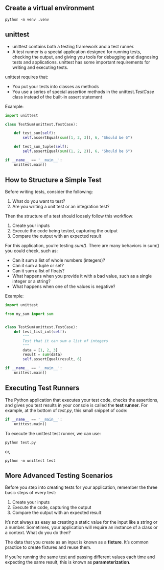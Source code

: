 ## Create a virtual environment

```shell
python -m venv .venv
```

## unittest
- unittest contains both a testing framework and a test runner. 
- A test runner is a special application designed for running tests, checking the output, and giving you tools for debugging and diagnosing tests and applications.
unittest has some important requirements for writing and executing tests.

unittest requires that:
- You put your tests into classes as methods
- You use a series of special assertion methods in the unittest.*TestCase* class instead of the built-in assert statement

Example:

```python
import unittest

class TestSum(unittest.TestCase):

    def test_sum(self):
        self.assertEqual(sum([1, 2, 3]), 6, "Should be 6")

    def test_sum_tuple(self):
        self.assertEqual(sum((1, 2, 2)), 6, "Should be 6")

if __name__ == '__main__':
    unittest.main()
```

## How to Structure a Simple Test

Before writing tests, consider the following:

1. What do you want to test?
2. Are you writing a unit test or an integration test?

Then the structure of a test should loosely follow this workflow:

1. Create your inputs
2. Execute the code being tested, capturing the output
3. Compare the output with an expected result

For this application, you’re testing *sum()*. There are many behaviors in sum() you could check, such as:

- Can it sum a list of whole numbers (integers)?
- Can it sum a tuple or set?
- Can it sum a list of floats?
- What happens when you provide it with a bad value, such as a single integer or a string?
- What happens when one of the values is negative?

Example:

```python
import unittest

from my_sum import sum


class TestSum(unittest.TestCase):
    def test_list_int(self):
        """
        Test that it can sum a list of integers
        """
        data = [1, 2, 3]
        result = sum(data)
        self.assertEqual(result, 6)

if __name__ == '__main__':
    unittest.main()
```

## Executing Test Runners

The Python application that executes your test code, checks the assertions, and gives you test results in your console is called the **test runner**. For example, at the bottom of *test.py*, this small snippet of code:

```python
if __name__ == '__main__':
    unittest.main()
```

To execute the unittest test runner, we can use:

```shell
python test.py
```

or,

```shell
python -m unittest test
```

## More Advanced Testing Scenarios
Before you step into creating tests for your application, remember the three basic steps of every test:

1. Create your inputs
2. Execute the code, capturing the output
3. Compare the output with an expected result

It’s not always as easy as creating a static value for the input like a string or a number. Sometimes, your application will require an instance of a class or a context. What do you do then?

The data that you create as an input is known as a **fixture**. It’s common practice to create fixtures and reuse them.

If you’re running the same test and passing different values each time and expecting the same result, this is known as **parameterization**.